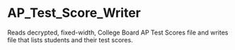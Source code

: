 # AP_Test_Score_Writer
Reads decrypted, fixed-width, College Board AP Test Scores file and writes file that lists students and their test scores.
